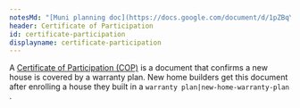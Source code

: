 ```yaml
---
notesMd: "[Muni planning doc](https://docs.google.com/document/d/1pZBqY3yS9y8Y3MMSHqwvTFtdlYvuxhWKK70fUqsXRSY/edit)"
header: Certificate of Participation
id: certificate-participation
displayname: certificate-participation
---
```


A [Certificate of Participation (COP)](https://www.nj.gov/dca/divisions/codes/forms/pdf_nhw/COP_App.pdf) is a document that confirms a new house is covered by a warranty plan. New home builders get this document after enrolling a house they built in a `warranty plan|new-home-warranty-plan` .

